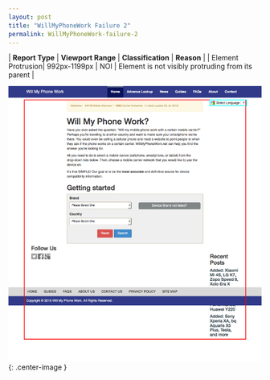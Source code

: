 ```yaml
---
layout: post
title: "WillMyPhoneWork Failure 2"
permalink: WillMyPhoneWork-failure-2
---
```

| **Report Type** | **Viewport Range** | **Classification** | **Reason** |
| Element Protrusion| 992px-1199px | NOI | Element is not visibly protruding from its parent | 

![Screenshot of the fault](assets/images/WillMyPhoneWork/fault2/overflow-Width1095.png){: .center-image }